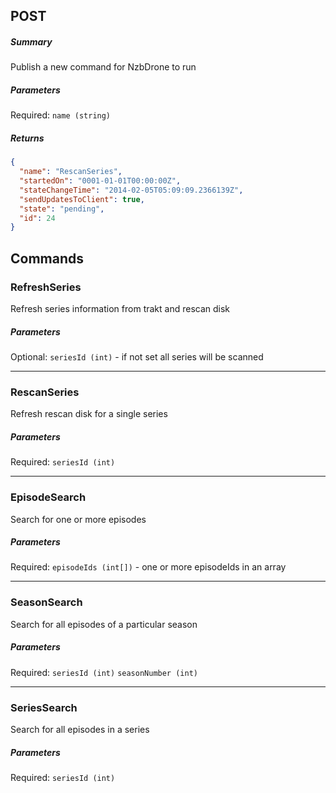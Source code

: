 ## POST ##

##### Summary #####
Publish a new command for NzbDrone to run

##### Parameters ######

Required:
`name (string)`

##### Returns ######

````JSON
{
  "name": "RescanSeries",
  "startedOn": "0001-01-01T00:00:00Z",
  "stateChangeTime": "2014-02-05T05:09:09.2366139Z",
  "sendUpdatesToClient": true,
  "state": "pending",
  "id": 24
}
````

## Commands ##

### RefreshSeries ###
Refresh series information from trakt and rescan disk

##### Parameters ######

Optional:
`seriesId (int)` - if not set all series will be scanned

---

### RescanSeries ###
Refresh rescan disk for a single series

##### Parameters ######

Required:
`seriesId (int)`

---

### EpisodeSearch ###
Search for one or more episodes

##### Parameters ######

Required:
`episodeIds (int[])` - one or more episodeIds in an array

---

### SeasonSearch ###
Search for all episodes of a particular season

##### Parameters ######

Required:
`seriesId (int)`
`seasonNumber (int)`

---

### SeriesSearch ###
Search for all episodes in a series

##### Parameters ######

Required:
`seriesId (int)`